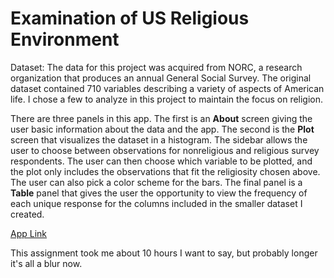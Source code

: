 # Examination of US Religious Environment

Dataset: The data for this project was acquired from NORC, a research organization that produces an annual General Social Survey. The original dataset contained 710 variables describing a variety of aspects of American life. I chose a few to analyze in this project to maintain the focus on religion. 

There are three panels in this app. The first is an **About** screen giving the user basic information about the data and the app. The second is the **Plot** screen that visualizes the dataset in a histogram. The sidebar allows the user to choose between observations for nonreligious and religious survey respondents. The user can then choose which variable to be plotted, and the plot only includes the observations that fit the religiosity chosen above. The user can also pick a color scheme for the bars. The final panel is a **Table** panel that gives the user the opportunity to view the frequency of each unique response for the columns included in the smaller dataset I created. 

[App Link](https://nyyadav18.shinyapps.io/gss2021only/)

This assignment took me about 10 hours I want to say, but probably longer it's all a blur now.